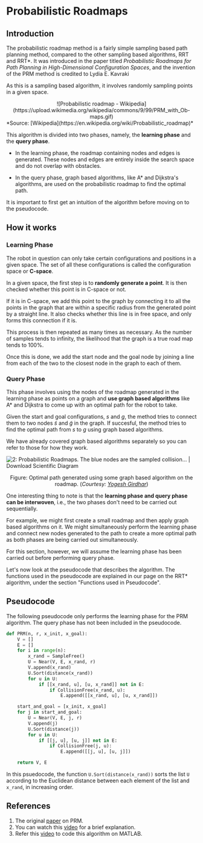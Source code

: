 # Probabilistic Roadmaps

## Introduction

The probabilistic roadmap method is a fairly simple sampling based path planning method, compared to the other sampling based algorithms, RRT and RRT\*. It was introduced in the paper titled *Probabilistic Roadmaps for Path Planning in High-Dimensional Configuration Spaces*, and the invention of the PRM method is credited to Lydia E. Kavraki

As this is a sampling based algorithm, it involves randomly sampling points in a given space.

<center>![Probabilistic roadmap - Wikipedia](https://upload.wikimedia.org/wikipedia/commons/9/99/PRM_with_Ob-maps.gif)</center>
*Source: [Wikipedia](https://en.wikipedia.org/wiki/Probabilistic_roadmap)*

This algorithm is divided into two phases, namely, the **learning phase** and the **query phase**.

- In the learning phase, the roadmap containing nodes and edges is generated. These nodes and edges are entirely inside the search space and do not overlap with obstacles.

- In the query phase, graph based algorithms, like A* and Dijkstra's algorithms, are used on the probabilistic roadmap to find the optimal path.

It is important to first get an intuition of the algorithm before moving on to the pseudocode.
&nbsp;

## How it works

### Learning Phase

The robot in question can only take certain configurations and positions in a given space. The set of all these configurations is called the configuration space or **C-space**.

In a given space, the first step is to **randomly generate a point**. It is then checked whether this point is in C-space or not.

If it is in C-space, we add this point to the graph by connecting it to all the points in the graph that are within a specific radius from the generated point by a straight line. It also checks whether this line is in free space, and only forms this connection if it is.

This process is then repeated as many times as necessary. As the number of samples tends to infinity, the likelihood that the graph is a true road map tends to 100%.

Once this is done, we add the start node and the goal node by joining a line from each of the two to the closest node in the graph to each of them.
&nbsp;

### Query Phase

This phase involves using the nodes of the roadmap generated in the learning phase as points on a graph and **use graph based algorithms** like A* and Dijkstra to come up with an optimal path for the robot to take.

Given the start and goal configurations, $s$ and $g$, the method tries to connect them to two nodes $\tilde{s}$ and $\tilde{g}$ in the graph. If succesful, the method tries to find the optimal path from $s$ to $g$ using graph based algorithms.

We have already covered graph based algorithms separately so you can refer to those for how they work.

![2: Probabilistic Roadmaps. The blue nodes are the sampled collision... |  Download Scientific Diagram](https://www.researchgate.net/profile/Yogesh-Girdhar/publication/266338011/figure/fig3/AS:667811798065152@1536230148021/Probabilistic-Roadmaps-The-blue-nodes-are-the-sampled-collision-free-configurations.png)<center>Figure: Optimal path generated using some graph based algorithm on the roadmap. (*Courtesy: [Yogesh Girdhar](https://www.researchgate.net/profile/Yogesh-Girdhar)*)</center>

One interesting thing to note is that the **learning phase and query phase can be interwoven**, i.e., the two phases don't need to be carried out sequentially.

For example, we might first create a small roadmap and then apply graph based algorithms on it. We might simultaneously perform the learning phase and connect new nodes generated to the path to create a more optimal path as both phases are being carried out simultaneously.

For this section, however, we will assume the learning phase has been carried out before performing query phase.

Let's now look at the pseudocode that describes the algorithm. The functions used in the pseudocode are explained in our page on the RRT\* algorithm, under the section "Functions used in Pseudocode".
&nbsp;

## Pseudocode

The following pseudocode only performs the learning phase for the PRM algorithm. The query phase has not been included in the pseudocode.

```python
def PRM(n, r, x_init, x_goal):
	V = []
	E = []
	for i in range(n):
		x_rand = SampleFree()
		U = Near(V, E, x_rand, r)
		V.append(x_rand)
		U.Sort(distance(x_rand))
		for u in U:
			if [[x_rand, u], [u, x_rand]] not in E:
				if CollisionFree(x_rand, u):
					E.append([[x_rand, u], [u, x_rand]])

	start_and_goal = [x_init, x_goal]
	for j in start_and_goal:
		U = Near(V, E, j, r)
		V.append(j)
		U.Sort(distance(j))
		for u in U:
			if [[j, u], [u, j]] not in E:
				if CollisionFree(j, u):
					E.append([[j, u], [u, j]])

	return V, E
```

In this psuedocode, the function `U.Sort(distance(x_rand))` sorts the list `U` according to the Euclidean distance between each element of the list and `x_rand`, in increasing order.
&nbsp;

## References
1. The original [paper](https://www.researchgate.net/publication/3298646_Probabilistic_Roadmaps_for_Path_Planning_in_High-Dimensional_Configuration_Spaces) on PRM.
2. You can watch this [video](https://www.youtube.com/watch?v=rKe6HO8LDu0) for a brief explanation.
3. Refer this [video](https://www.youtube.com/watch?v=ujvgJzgZ9xg) to code this algorithm on MATLAB.
